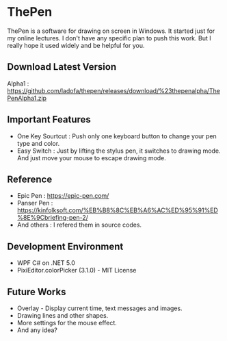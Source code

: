# ThePen
ThePen is a software for drawing on screen in Windows. It started just for my online lectures. I don't have any specific plan to push this work. But I really hope it used widely and be helpful for you.

## Download Latest Version
Alpha1 : https://github.com/ladofa/thepen/releases/download/%23thepenalpha/ThePenAlpha1.zip

## Important Features
 * One Key Sourtcut : Push only one keyboard button to change your pen type and color.
 * Easy Switch : Just by lifting the stylus pen, it switches to drawing mode. And just move your mouse to escape drawing mode.

## Reference
 * Epic Pen : https://epic-pen.com/
 * Panser Pen : https://kinfolksoft.com/%EB%B8%8C%EB%A6%AC%ED%95%91%ED%8E%9Cbriefing-pen-2/
 * And others : I refered them in source codes.

## Development Environment
 * WPF C# on .NET 5.0
 * PixiEditor.colorPicker (3.1.0) - MIT License

## Future Works
 * Overlay - Display current time, text messages and images.
 * Drawing lines and other shapes.
 * More settings for the mouse effect.
 * And any idea?


